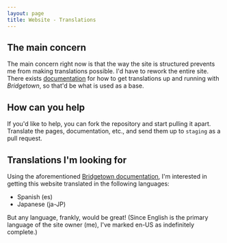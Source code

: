 ```yaml
---
layout: page
title: Website - Translations
---
```


## The main concern
The main concern right now is that the way the site is structured prevents me from making translations possible. I'd have to rework the entire site. There exists [documentation](https://www.bridgetownrb.com/docs/internationalization#setup--translations) for how to get translations up and running with *Bridgetown*, so that'd be what is used as a base. 

## How can you help
If you'd like to help, you can fork the repository and start pulling it apart. Translate the pages, documentation, etc., and send them up to ``staging`` as a pull request. 

## Translations I'm looking for

Using the aforementioned [Bridgetown documentation](https://www.bridgetownrb.com/docs/internationalization#setup--translations), I'm interested in getting this website translated in the following languages:

- Spanish (es)
- Japanese (ja-JP)

But any language, frankly, would be great! (Since English is the primary language of the site owner (me), I've marked en-US as indefinitely complete.)